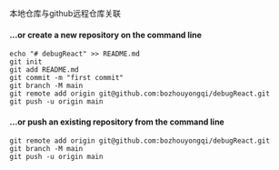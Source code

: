 本地仓库与github远程仓库关联

#### …or create a new repository on the command line
```
echo "# debugReact" >> README.md
git init
git add README.md
git commit -m "first commit"
git branch -M main
git remote add origin git@github.com:bozhouyongqi/debugReact.git
git push -u origin main       
```

#### …or push an existing repository from the command line
```
git remote add origin git@github.com:bozhouyongqi/debugReact.git
git branch -M main
git push -u origin main
```
